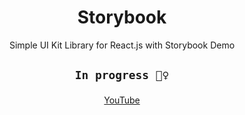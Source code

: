 <h1 align="center">
Storybook
</h1>

<p align="center">Simple UI Kit Library for React.js with Storybook Demo</p>

<h2 align="center">

`In progress 🏃‍♀️`

</h2>

<p align="center"> <a href="https://www.youtube.com/watch?v=j0MCdrqN8nU&t=934s">YouTube</a></p>
